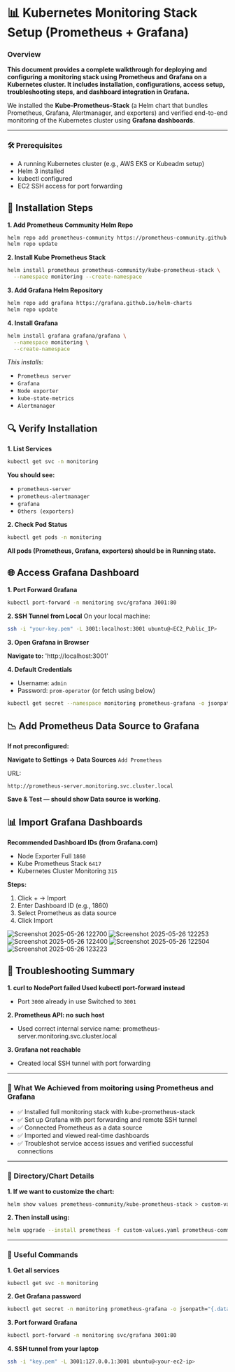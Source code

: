 # 📊 Kubernetes Monitoring Stack Setup (Prometheus + Grafana)

### Overview

**This document provides a complete walkthrough for deploying and configuring a **monitoring stack** using **Prometheus** and **Grafana** on a Kubernetes cluster. It includes installation, configurations, access setup, troubleshooting steps, and dashboard integration in Grafana.**

We installed the **Kube-Prometheus-Stack** (a Helm chart that bundles Prometheus, Grafana, Alertmanager, and exporters) and verified end-to-end monitoring of the Kubernetes cluster using **Grafana dashboards**.

---
### 🛠️ Prerequisites

- A running Kubernetes cluster (e.g., AWS EKS or Kubeadm setup)
- Helm 3 installed
- kubectl configured
- EC2 SSH access for port forwarding


## 🚀 Installation Steps

**1. Add Prometheus Community Helm Repo**

```bash
helm repo add prometheus-community https://prometheus-community.github.io/helm-charts
helm repo update
```
**2. Install Kube Prometheus Stack**

```bash
helm install prometheus prometheus-community/kube-prometheus-stack \
  --namespace monitoring --create-namespace
```
**3. Add Grafana Helm Repository**
```bash
helm repo add grafana https://grafana.github.io/helm-charts
helm repo update
```

**4. Install Grafana**
```bash
helm install grafana grafana/grafana \
  --namespace monitoring \
  --create-namespace
```

*This installs:*
- `Prometheus server`
- `Grafana`
- `Node exporter`
- `kube-state-metrics`
- `Alertmanager`

## 🔍 Verify Installation

**1. List Services**
```bash
kubectl get svc -n monitoring
```
**You should see:**
- `prometheus-server`
- `prometheus-alertmanager`
- `grafana`
- `Others (exporters)`

**2. Check Pod Status**
```bash
kubectl get pods -n monitoring
```
**All pods (Prometheus, Grafana, exporters) should be in Running state.**


## 🌐 Access Grafana Dashboard

**1. Port Forward Grafana**
```bash
kubectl port-forward -n monitoring svc/grafana 3001:80
```

**2. SSH Tunnel from Local**
On your local machine:

```bash
ssh -i "your-key.pem" -L 3001:localhost:3001 ubuntu@<EC2_Public_IP>
```

**3. Open Grafana in Browser**

**Navigate to:**
'http://localhost:3001'

**4. Default Credentials**

- Username: `admin`
- Password: `prom-operator` (or fetch using below)

```bash
kubectl get secret --namespace monitoring prometheus-grafana -o jsonpath="{.data.admin-password}" | base64 --decode ; echo
```


## 📉 Add Prometheus Data Source to Grafana

**If not preconfigured:**

**Navigate to Settings → Data Sources**
`Add Prometheus`

URL:
 
```pgsql
http://prometheus-server.monitoring.svc.cluster.local
```
**Save & Test — should show Data source is working.**


## 📊 Import Grafana Dashboards

**Recommended Dashboard IDs (from Grafana.com)**

- Node Exporter Full	`1860`
- Kube Prometheus Stack	`6417`
- Kubernetes Cluster Monitoring	`315`

**Steps:**
1. Click + → Import
2. Enter Dashboard ID (e.g., 1860)
3. Select Prometheus as data source
4. Click Import
   
![Screenshot 2025-05-26 122700](https://github.com/user-attachments/assets/59b0ad87-e6f2-46d4-8403-9f8f433beb54)
![Screenshot 2025-05-26 122253](https://github.com/user-attachments/assets/056c1c1a-5e9f-4915-83a2-b2d40cc2f157)
![Screenshot 2025-05-26 122400](https://github.com/user-attachments/assets/bd3e1e59-9c06-4c3b-8866-6aeb1f8840b7)
![Screenshot 2025-05-26 122504](https://github.com/user-attachments/assets/5e475287-aed4-4c0a-8641-bbaf22b2d263)
![Screenshot 2025-05-26 123223](https://github.com/user-attachments/assets/bf539ca9-6bfe-4598-9980-c0e92a195d95)


## 🧰 Troubleshooting Summary

**1. curl to NodePort failed	Used kubectl port-forward instead**
- Port `3000` already in use	Switched to `3001`

**2. Prometheus API: no such host**
- Used correct internal service name: prometheus-server.monitoring.svc.cluster.local

  
**3. Grafana not reachable**
- Created local SSH tunnel with port forwarding

---

### 🎉 What We Achieved from moitoring using Prometheus and Grafana

- ✅ Installed full monitoring stack with kube-prometheus-stack
- ✅ Set up Grafana with port forwarding and remote SSH tunnel
- ✅ Connected Prometheus as a data source
- ✅ Imported and viewed real-time dashboards
- ✅ Troubleshot service access issues and verified successful connections
---

### 📂 Directory/Chart Details

**1. If we want to customize the chart:**

```bash
helm show values prometheus-community/kube-prometheus-stack > custom-values.yaml
```

**2. Then install using:**

```bash
helm upgrade --install prometheus -f custom-values.yaml prometheus-community/kube-prometheus-stack --namespace monitoring --create-namespace
```
---

### 📌 Useful Commands

**1. Get all services**
```bash
kubectl get svc -n monitoring
```
**2. Get Grafana password**
```bash
kubectl get secret -n monitoring prometheus-grafana -o jsonpath="{.data.admin-password}" | base64 --decode
```
**3. Port forward Grafana**
```bash
kubectl port-forward -n monitoring svc/grafana 3001:80
```

**4. SSH tunnel from your laptop**
```bash
ssh -i "key.pem" -L 3001:127.0.0.1:3001 ubuntu@<your-ec2-ip>
```
